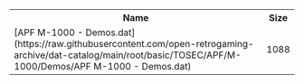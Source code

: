 <table>
<tr><th>Name</th><th>Size</th></tr>
<tr><td>
[APF M-1000 - Demos.dat](https://raw.githubusercontent.com/open-retrogaming-archive/dat-catalog/main/root/basic/TOSEC/APF/M-1000/Demos/APF M-1000 - Demos.dat)
</td><td>1088</td></tr>
</table>
